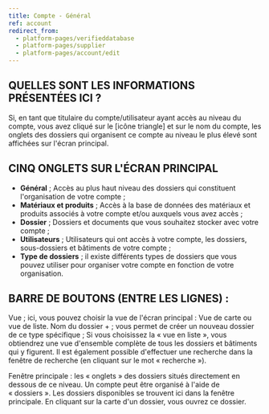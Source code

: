 ```yaml
---
title: Compte - Général
ref: account
redirect_from:
  - platform-pages/verifieddatabase
  - platform-pages/supplier
  - platform-pages/account/edit
---
```


## QUELLES SONT LES INFORMATIONS PRÉSENTÉES ICI ?
Si, en tant que titulaire du compte/utilisateur ayant accès au niveau du compte, vous avez cliqué sur le [icône triangle] et sur le nom du compte, les onglets des dossiers qui organisent ce compte au niveau le plus élevé sont affichées sur l'écran principal.

## CINQ ONGLETS SUR L'ÉCRAN PRINCIPAL
- **Général** ; Accès au plus haut niveau des dossiers qui constituent l'organisation de votre compte ;
- **Matériaux et produits** ; Accès à la base de données des matériaux et produits associés à votre compte et/ou auxquels vous avez accès ;
- **Dossier** ; Dossiers et documents que vous souhaitez stocker avec votre compte ; 
- **Utilisateurs** ; Utilisateurs qui ont accès à votre compte, les dossiers, sous-dossiers et bâtiments de votre compte ;
- **Type de dossiers** ; il existe différents types de dossiers que vous pouvez utiliser pour organiser votre compte en fonction de votre organisation.

## BARRE DE BOUTONS (ENTRE LES LIGNES) :
Vue ; ici, vous pouvez choisir la vue de l'écran principal : Vue de carte ou vue de liste.
Nom du dossier + ; vous permet de créer un nouveau dossier de ce type spécifique ;
Si vous choisissez la « vue en liste », vous obtiendrez une vue d'ensemble complète de tous les dossiers et bâtiments qui y figurent. Il est également possible d'effectuer une recherche dans la fenêtre de recherche (en cliquant sur le mot « recherche »).

Fenêtre principale : les « onglets » des dossiers situés directement en dessous de ce niveau. Un compte peut être organisé à l'aide de « dossiers ». Les dossiers disponibles se trouvent ici dans la fenêtre principale. En cliquant sur la carte d'un dossier, vous ouvrez ce dossier.

